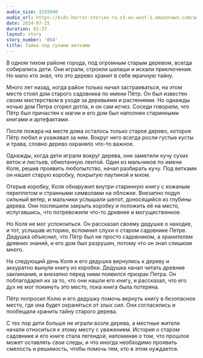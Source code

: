 ```yaml
---
audio_size: 3155040
audio_url: https://kids-horror-stories-ru.s3.eu-west-1.amazonaws.com/audio/054-dry-branches.mp3
date: 2024-07-25
duration: 02:37
layout: story
story_number: '054'
title: Тайна под сухими ветками
---
```


В одном тихом районе города, под огромным старым деревом, всегда собирались дети. Они играли, строили шалаши и искали приключения. Но мало кто знал, что это дерево хранит в себе мрачную тайну.

Много лет назад, когда район только начал застраиваться, на этом месте стоял дом старого садовника по имени Пётр. Он был известен своим мастерством в уходе за деревьями и растениями. Но однажды ночью дом Петра сгорел дотла, и он сам исчез. Соседи говорили, что Пётр был причастен к магии и его дом был наполнен старинными книгами и артефактами.

После пожара на месте дома осталось только старое дерево, которое Пётр любил и ухаживал за ним. Вокруг него всегда росли густые кусты и трава, словно дерево охраняло что-то важное.

Однажды, когда дети играли вокруг дерева, они заметили кучу сухих веток и листьев, обмотанную лентой. Один из мальчиков по имени Коля, решив проявить любопытство, начал разбирать кучу. Под ветками он нашел старую коробку, покрытую паутиной и мхом.

Открыв коробку, Коля обнаружил внутри старинную книгу с кожаным переплетом и странными символами на обложке. Внезапно подул сильный ветер, и мальчики услышали шепот, доносящийся из глубины дерева. Они поспешили закрыть коробку и положить её на место, испугавшись, что потревожили что-то древнее и могущественное.

Но Коля не мог успокоиться. Он рассказал своему дедушке о находке, и тот, услышав историю, вспомнил слухи о старом садовнике Петре. Дедушка объяснил, что Пётр был не просто садовником, а хранителем древних знаний, и его дом был разрушен, потому что он знал слишком много.

На следующий день Коля и его дедушка вернулись к дереву и аккуратно вынули книгу из коробки. Дедушка начал читать древние заклинания, и внезапно перед ними появился призрак Петра. Он поблагодарил их за то, что они нашли его книгу, и рассказал, что его дух не мог покинуть это место, пока книга была потеряна.

Пётр попросил Колю и его дедушку помочь вернуть книгу в безопасное место, где она будет охраняться от злых сил. Они согласились и пообещали хранить тайну старого дерева.

С тех пор дети больше не играли возле дерева, а местные жители начали относиться к этому месту с уважением. История о старом садовнике и его книге стала легендой, напоминая о том, что прошлое может оставлять свои следы, и что иногда необходимо проявить смелость и решимость, чтобы помочь тем, кто в этом нуждается.